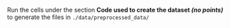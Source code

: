 Run the cells under the section **Code used to create the dataset _(no points)_** to generate the files in `./data/preprocessed_data/`
